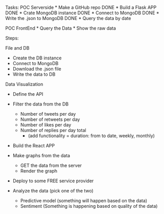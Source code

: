 Tasks:
POC Serverside
    * Make a GitHub repo DONE
    * Build a Flask APP DONE
    * Crate MongoDB instance DONE
    * Connect to MongoDB DONE
    * Write the .json to MongoDB DONE
    * Query the data by date

POC FrontEnd
    * Query the Data
    * Show the raw data


Steps:

File and DB
* Create the DB instance
* Connect to MongoDB
* Download the .json file 
* Write the data to DB

Data Visualization
* Define the API

* Filter the data from the DB
    * Number of tweets per day 
    * Number of retweets per day
    * Number of likes per day
    * Number of replies per day total 
        * (add functionality = duration: from to date, weekly, monthly)

* Build the React APP
* Make graphs from the data
    * GET the data from the server
    * Render the graph


* Deploy to some FREE service provider
* Analyze the data (pick one of the two)
    * Predictive model (something will happen based on the data) 
    * Sentiment (Something is happening based on quality of the data)
